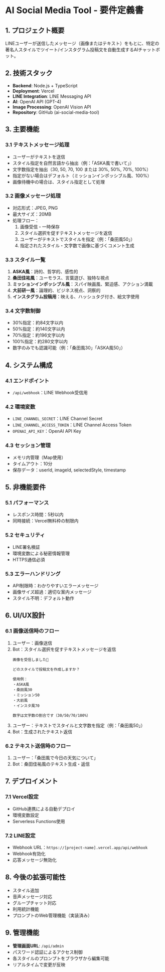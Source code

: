 # AI Social Media Tool - 要件定義書

## 1. プロジェクト概要
LINEユーザーが送信したメッセージ（画像またはテキスト）をもとに、特定の著名人スタイルでツイート/インスタグラム投稿文を自動生成するAIチャットボット。

## 2. 技術スタック
- **Backend**: Node.js + TypeScript
- **Deployment**: Vercel
- **LINE Integration**: LINE Messaging API
- **AI**: OpenAI API (GPT-4)
- **Image Processing**: OpenAI Vision API
- **Repository**: GitHub (ai-social-media-tool)

## 3. 主要機能

### 3.1 テキストメッセージ処理
- ユーザーがテキストを送信
- スタイル指定を自然言語から抽出（例：「ASKA風で書いて」）
- 文字数指定を抽出（30, 50, 70, 100 または 30%, 50%, 70%, 100%）
- 指定がない場合はデフォルト（ミッションインポッシブル風、100%）
- 画像待機中の場合は、スタイル指定として処理

### 3.2 画像メッセージ処理
- 対応形式：JPEG, PNG
- 最大サイズ：20MB
- 処理フロー：
  1. 画像受信・一時保存
  2. スタイル選択を促すテキストメッセージを返信
  3. ユーザーがテキストでスタイルを指定（例：「桑田風50」）
  4. 指定されたスタイル・文字数で画像に基づくコメント生成

### 3.3 スタイル一覧
1. **ASKA風**：詩的、哲学的、感性的
2. **桑田佳祐風**：ユーモラス、言葉遊び、独特な視点
3. **ミッションインポッシブル風**：スパイ映画風、緊迫感、アクション満載
4. **大前研一風**：論理的、ビジネス視点、洞察的
5. **インスタグラム投稿用**：映える、ハッシュタグ付き、絵文字使用

### 3.4 文字数制御
- 30%指定：約84文字以内
- 50%指定：約140文字以内
- 70%指定：約196文字以内
- 100%指定：約280文字以内
- 数字のみでも認識可能（例：「桑田風30」「ASKA風50」）

## 4. システム構成

### 4.1 エンドポイント
- `/api/webhook`：LINE Webhook受信用

### 4.2 環境変数
- `LINE_CHANNEL_SECRET`：LINE Channel Secret
- `LINE_CHANNEL_ACCESS_TOKEN`：LINE Channel Access Token
- `OPENAI_API_KEY`：OpenAI API Key

### 4.3 セッション管理
- メモリ内管理（Map使用）
- タイムアウト：10分
- 保存データ：userId, imageId, selectedStyle, timestamp

## 5. 非機能要件

### 5.1 パフォーマンス
- レスポンス時間：5秒以内
- 同時接続：Vercel無料枠の制限内

### 5.2 セキュリティ
- LINE署名検証
- 環境変数による秘密情報管理
- HTTPS通信必須

### 5.3 エラーハンドリング
- API制限時：わかりやすいエラーメッセージ
- 画像サイズ超過：適切な案内メッセージ
- スタイル不明：デフォルト動作

## 6. UI/UX設計

### 6.1 画像送信時のフロー
1. ユーザー：画像送信
2. Bot：スタイル選択を促すテキストメッセージを返信
   ```
   画像を受信しました📸
   
   どのスタイルで投稿文を作成しますか？
   
   使用例：
   ・ASKA風
   ・桑田風30
   ・ミッション50
   ・大前風
   ・インスタ風70
   
   数字は文字数の割合です（30/50/70/100%）
   ```
3. ユーザー：テキストでスタイルと文字数を指定（例：「桑田風50」）
4. Bot：生成されたテキスト返信

### 6.2 テキスト送信時のフロー
1. ユーザー：「桑田風で今日の天気について」
2. Bot：桑田佳祐風のテキスト生成・返信

## 7. デプロイメント

### 7.1 Vercel設定
- GitHub連携による自動デプロイ
- 環境変数設定
- Serverless Functions使用

### 7.2 LINE設定
- Webhook URL：`https://[project-name].vercel.app/api/webhook`
- Webhook有効化
- 応答メッセージ無効化

## 8. 今後の拡張可能性
- スタイル追加
- 音声メッセージ対応
- グループチャット対応
- 利用統計機能
- プロンプトのWeb管理機能（実装済み）

## 9. 管理機能
- **管理画面URL**: `/api/admin`
- パスワード認証によるアクセス制御
- 各スタイルのプロンプトをブラウザから編集可能
- リアルタイムで変更が反映